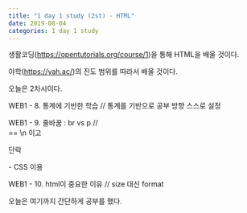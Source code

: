 ```yaml
---
title: "1 day 1 study (2st) - HTML"
date: 2019-08-04
categories: 1 day 1 study
---
```

생활코딩(https://opentutorials.org/course/1)을 통해 HTML을 배울 것이다.

야학(https://yah.ac/)의 진도 범위를 따라서 배울 것이다.

오늘은 2차시이다.

 

WEB1 - 8. 통계에 기반한 학습
// 통계를 기반으로 공부 방향 스스로 설정

WEB1 - 9. 줄바꿈 : br vs p
// <br> == \n 이고 <p style="marin-top:45px;"> 단락 </p> - CSS 이용

WEB1 - 10. html이 중요한 이유
// size 대신 format

 

오늘은 여기까지 간단하게 공부를 했다.

